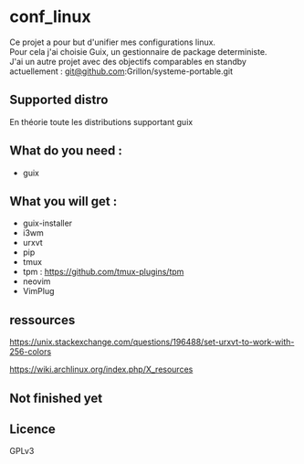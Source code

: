 # conf_linux

Ce projet a pour but d'unifier mes configurations linux.  
Pour cela j'ai choisie Guix, un gestionnaire de package deterministe.  
J'ai un autre projet avec des objectifs comparables en standby actuellement : git@github.com:Grillon/systeme-portable.git

## Supported distro

En théorie toute les distributions supportant guix

## What do you need :

* guix

## What you will get :

* guix-installer
* i3wm
* urxvt
* pip
* tmux
* tpm : https://github.com/tmux-plugins/tpm
* neovim
* VimPlug

## ressources

https://unix.stackexchange.com/questions/196488/set-urxvt-to-work-with-256-colors

https://wiki.archlinux.org/index.php/X_resources


## Not finished yet

## Licence

GPLv3
